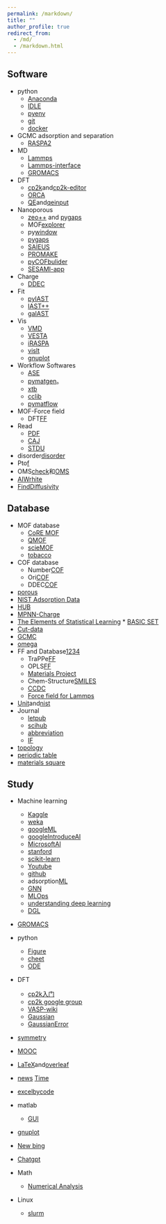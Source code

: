 ```yaml
---
permalink: /markdown/
title: ""
author_profile: true
redirect_from: 
  - /md/
  - /markdown.html
---
```


## Software          
* python
  * [Anaconda](https://www.anaconda.com/ "python")                          
  * [IDLE](https://www.python.org/ "python")   
  * [pyenv](https://github.com/pyenv/pyenv "pyenv")                                      
  * [git](https://git-scm.com/ "git")                        
  * [docker](https://www.docker.com/ "dooker")                            
* GCMC adsorption and separation
  * [RASPA2](https://github.com/iRASPA/RASPA2 "Make by David")             
* MD
  * [Lammps](https://lammps.sandia.gov/ "Lammps")                                                                 
  * [Lammps-interface](https://github.com/peteboyd/lammps_interface/ "Lammps-interface")        
  * [GROMACS](http://www.gromacs.org/ "md")
* DFT
  * [cp2k](https://www.cp2k.org/ "cp2k")and[cp2k-editor](https://github.com/avishart/CP2K_Editor/ "cp2k-editor")          
  * [ORCA](https://orcaforum.kofo.mpg.de/app.php/portal "ORCA")      
  * [QE](https://www.quantum-espresso.org/ "QE")and[qeinput](https://www.materialscloud.org/work/tools/qeinputgenerator "qi")            
* Nanoporous
  * [zeo++](http://www.zeoplusplus.org/ "zeo++")  and [pygaps](https://pygaps.readthedocs.io/en/master/ "pygaps")   
  * MOF[explorer](http://mausdin.github.io/MOFsite/mofPage.html "MP")   
  * py[window](https://github.com/JelfsMaterialsGroup/pywindow "pywindow")    
  * [pygaps](https://github.com/pauliacomi/pygaps "PSD")                           
  * [SAIEUS](http://www.nldft.com/download/ "nldft")
  * [PROMAKE](https://github.com/sxm13/PORMAKE)
  * [pyCOFbulider](https://github.com/sxm13/pyCOFBuilder)                                         
  * [SESAMI-app](https://sesami-web.org/ "bet")                                        
* Charge
  * [DDEC](https://sourceforge.net/projects/ddec/ "DDEC")              
* Fit
  * [pyIAST](https://github.com/CorySimon/pyIAST/ "pyIAST")            
  * [IAST++](https://sangwon91.github.io/IASTpp/ "iast")      
  * [gaIAST](https://github.com/salrodgom/gaiast "gaiast")              
* Vis
  * [VMD](https://www.ks.uiuc.edu/Research/vmd/ "VMD")      
  * [VESTA](https://jp-minerals.org/vesta/en/ "VESTA")  
  * [iRASPA](https://iraspa.org/ "iRASPA")                  
  * [vislt](https://wci.llnl.gov/simulation/computer-codes/visit/executables "vislt")                                              
  * [gnuplot](http://lowrank.net/gnuplot/index-e.html)                                                 
* Workflow Softwares     
  * [ASE](https://wiki.fysik.dtu.dk/ase/index.html "ase")                  
  * [pymatgen](https://pymatgen.org/ "pymatgen")。                  
  * [xtb](https://xtb-docs.readthedocs.io/en/latest/contents.html "xtb")                  
  * [cclib](https://cclib.github.io/ "cclib")  
  * [pymatflow](https://pymatflow.readthedocs.io/en/latest/index.html "pymatflow")
* MOF-Force field
  * DFT[FF](https://github.com/molmod/QuickFF "MOFFF") 
* Read             
  * [PDF](https://www.zhengbanxianmian.com/iStylePDF.html "pdf")                            
  * [CAJ](https://cajviewer.cnki.net/ "CAJ")                      
  * [STDU](https://stdu-viewer.en.softonic.com/ "STDU")                     
* disorder[disorder](https://github.com/jichunlian/disorder "disorder")       
* Pto[f](https://github.com/sxm13/ZGBshenxiaomoCV.github.io/tree/main/files/fugacity "f")                                   
* OMS[check](https://github.com/kjappelbaum/mofchecker "mofchecker")和[OMS](https://github.com/emmhald/open_metal_detector "OMS")                     
* [AIWrhite](https://chat.openai.com/chat "openAI")
* [FindDiffusivity](https://openpnm.org/examples/applications/effective_diffusivity_and_tortuosity.html "openpnm")                         
 
## Database         
* MOF database
  * [CoRE MOF](https://zenodo.org/record/3677685#.X8uDkrniuUl "2019CoRE MOF")                          
  * [QMOF](https://github.com/arosen93/QMOF "QMOF")
  * [scieMOF](https://globalscience.berkeley.edu/database "MOF")                   
  * [tobacco](https://github.com/tobacco-mofs/tobacco_3.0 "MAKEMOF")     
* COF database
  * Number[COF](https://github.com/danieleongari/CURATED-COFs "COF1")                 
  * Ori[COF](https://github.com/core-cof/CoRE-COF-Database "COF2")                          
  * DDEC[COF](https://www.materialscloud.org/discover/curated-cofs#mcloudHeader "COF3")                       
* [porous](https://github.com/SimonEnsemble/porous-material-AI-gym "database")                                
* [NIST Adsorption Data](https://adsorption.nist.gov/index.php#home "Adsorption data")    
* [HUB](https://datahub.hymarc.org/dataset "HUB")                                  
* [MPNN-Charge](https://github.com/SimonEnsemble/mpn_charges "MPNN")  
* [The Elements of Statistical Learning](https://web.stanford.edu/~hastie/ElemStatLearn/ "book")               * [BASIC SET](https://www.basissetexchange.org/ "BASIC SET")  
* [Cut-data](https://apps.automeris.io/wpd/ "data")                                                  
* [GCMC](https://www.eng.buffalo.edu/~kofke/ce530/Lectures/Lecture22/sld002.htm "GCMC")        
* [omega](http://www.ap1700.com/ShowWord33.htm "w")     
* FF and Database[1](https://www.ctcms.nist.gov/potentials/ "a")[2](https://spasmmini.weebly.com/potentials.html "b")[3](https://sites.gatech.edu/sxu66 "c")[4](http://www.crystallography.net/cod/search.html "d")
  * TraPPe[FF](http://trappe.oit.umn.edu/ "TRAPPE FF")  
  * OPLS[FF](http://zarbi.chem.yale.edu/ligpargen/ "OPLA")                                                     
  * [Materials Project](https://materialsproject.org/ "Materials project")   
  * Chem-Structure[SMILES](http://www.chemexper.com/ "chem")                                     
  * [CCDC](https://www.ccdc.cam.ac.uk/ "CCDC")   
  * [Force field for Lammps](https://openkim.org/ "KimFF")                             
* [Unit](https://www.colby.edu/chemistry/PChem/Hartree.html "energy")and[nist](http://wild.life.nctu.edu.tw/class/common/energy-unit-conv-table.html)                
* Journal      
  * [letpub](http://www.letpub.com.cn/index.php?page=journalapp&view=search "SCI")     
  * [scihub](https://tool.yovisun.com/scihub/ "scihub")  
  * [abbreviation](https://cassi.cas.org/search.jsp "scisx")     
  * [IF](https://jcr.clarivate.com/jcr/home?app=jcr&Init=Yes&authCode=null&SrcApp=IC2LS "JCR")
* [topology](http://rcsr.anu.edu.au/nets)
* [periodic table](https://ptable.com/#%E6%80%A7%E8%B4%A8)
* [materials square](https://www.materialssquare.com/blog?category=simulation-tip&language=en)          
                       
## Study           
* Machine learning
  * [Kaggle](https://www.kaggle.com/ "ML")
  * [weka](https://waikato.github.io/weka-wiki/ "weka")                       
  * [googleML](https://developers.google.com/machine-learning/crash-course "googleML")
  * [googleIntroduceAI](https://www.cloudskillsboost.google/course_templates/536)
  * [MicrosoftAI](https://www.microsoft.com/en-us/research/blog/distributional-graphormer-toward-equilibrium-distribution-prediction-for-molecular-systems/)                                                                                    
  * [stanford](https://www.coursera.org/learn/machine-learning? "ML")             
  * [scikit-learn](https://scikit-learn.org/stable/index.html "DL")             
  * [Youtube](http://speech.ee.ntu.edu.tw/~tlkagk/courses_ML20.html "ML")                          
  * [github](https://github.com/nndl "ML")
  * adsorption[ML](https://ann20-aiche.ipostersessions.com/default.aspx?s=77-31-78-3F-38-F6-7E-22-83-07-0E-35-DF-70-41-E6 "ML")
  * [GNN](https://distill.pub/2021/gnn-intro/)                                                             
  * [MLOps](https://github.com/visenger/awesome-mlops)
  * [understanding deep learning](https://udlbook.github.io/udlbook/ "DNN")
  * [DGL](https://docs.dgl.ai/guide_cn/graph-feature.html)                                                       
* [GROMACS](https://jerkwin.github.io/9999/10/31/GROMACS%E4%B8%AD%E6%96%87%E6%95%99%E7%A8%8B/ "gmx")                                               
* python             
  * [Figure](https://www.machinelearningplus.com/plots/top-50-matplotlib-visualizations-the-master-plots-python/ "fig")  
  * [cheet](https://github.com/matplotlib/cheatsheets "cheet")
  * [ODE](https://ulissigroup.cheme.cmu.edu/F22-06-325/intro.html)                                                                                  
* DFT                
  * [cp2k入门](https://www.cnblogs.com/Shine-JK/p/10988556.html "xiaobai")               
  * [cp2k google group](https://groups.google.com/g/cp2k "cp2k")
  * [VASP-wiki](https://www.vasp.at/wiki/index.php/Category:VASP6 "VASP")                                        
  * [Gaussian](https://expchem3.com/)                           
  * [GaussianError](https://docs.alliancecan.ca/wiki/Gaussian_error_messages)                                                     
* [symmetry](http://xrayweb.chem.ou.edu/notes/symmetry.html#crystal "symmetry")       
* [MOOC](https://www.icourse163.org/university/icourse/#/c "MOOC")                                
* [LaTeX](https://www.tablesgenerator.com/latex_tables "LaTex")and[overleaf](https://www.overleaf.com/project# "latex")             
* [news](https://www.enewsdispatch.com/ "enews") [Time](https://time.com/5943454/ "Time")                                          
* [excelbycode](https://techcommunity.microsoft.com/t5/excel-blog/announcing-python-in-excel-combining-the-power-of-python-and-the/ba-p/3893439)
* matlab
  * [GUI](https://matlabacademy.mathworks.com/kr/details/app-building-onramp/orab)
* [gnuplot](http://lowrank.net/gnuplot/index-e.html)                                                              
* [New bing](https://www.bing.com/search?form=MY0291&OCID=MY0291&q=Bing+AI&showconv=1)                                             
* [Chatgpt](https://chat.openai.com/)
* Math
  * [Numerical Analysis](https://ocw.mit.edu/courses/2-993j-introduction-to-numerical-analysis-for-engineering-13-002j-spring-2005/pages/calendar/)   

* Linux                                  
  * [slurm](extension://bfdogplmndidlpjfhoijckpakkdjkkil/pdf/viewer.html?file=http%3A%2F%2Fhmli.ustc.edu.cn%2Fdoc%2Fuserguide%2Fslurm-userguide.pdf)           
                                                                                                 
